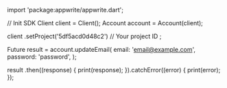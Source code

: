 import 'package:appwrite/appwrite.dart';

// Init SDK
Client client = Client();
Account account = Account(client);

client
    .setProject('5df5acd0d48c2') // Your project ID
;

Future result = account.updateEmail(
    email: 'email@example.com',
    password: 'password',
);

result
  .then((response) {
    print(response);
  }).catchError((error) {
    print(error);
  });
